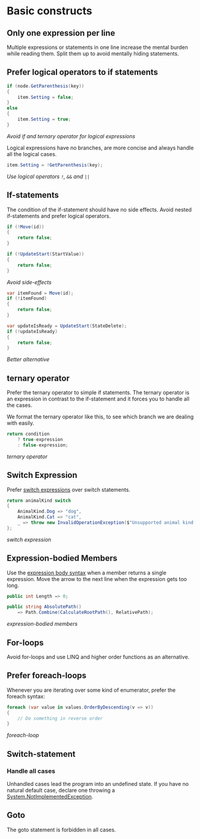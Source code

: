 # Basic constructs

## Only one expression per line

Multiple expressions or statements in one line increase the mental burden while reading them. Split them up to avoid mentally hiding statements.

## Prefer logical operators to if statements

```csharp
if (node.GetParenthesis(key))
{
    item.Setting = false;
}
else
{
    item.Setting = true;
}
```
*Avoid if and ternary operator for logical expressions*

Logical expressions have no branches, are more concise and always handle all the logical cases.

```csharp
item.Setting = !GetParenthesis(key);
```
*Use logical operators `!`, `&&` and `||`*


## If-statements

The condition of the if-statement should have no side effects.
Avoid nested if-statements and prefer logical operators.

```csharp
if (!Move(id))
{
    return false;
}

if (!UpdateStart(StartValue))
{
    return false;
}
```
*Avoid side-effects*

```csharp
var itemFound = Move(id);
if (!itemFound)
{
    return false;
}

var updateIsReady = UpdateStart(StateDelete);
if (!updateIsReady)
{
    return false;
}
```
*Better alternative*

## ternary operator

Prefer the ternary operator to simple if statements. The ternary operator is an expression in contrast to the if-statement and it forces you to handle all the cases.

We format the ternary operator like this, to see which branch we are dealing with easily.

```csharp
return condition
    ? true-expression
    : false-expression;
```
*ternary operator*

## Switch Expression

Prefer [switch expressions] over switch statements.

```csharp
return animalKind switch
{
    AnimalKind.Dog => "dog",
    AnimalKind.Cat => "cat",
    _ => throw new InvalidOperationException($"Unsupported animal kind {animalKind}"),
};
```
*switch expression*

[switch expressions]: https://docs.microsoft.com/en-us/dotnet/csharp/language-reference/operators/switch-expression

## Expression-bodied Members

Use the [expression body syntax] when a member returns a single expression.
Move the arrow to the next line when the expression gets too long.

```csharp
public int Length => 0;

public string AbsolutePath()
    => Path.Combine(CalculateRootPath(), RelativePath);
```
*expression-bodied members*

[expression body syntax]: https://docs.microsoft.com/en-us/dotnet/csharp/programming-guide/statements-expressions-operators/expression-bodied-members

## For-loops

Avoid for-loops and use LINQ and higher order functions as an alternative.

## Prefer foreach-loops

Whenever you are iterating over some kind of enumerator, prefer the foreach syntax:

```csharp
foreach (var value in values.OrderByDescending(v => v))
{
    // Do something in reverse order
}
```
*foreach-loop*

## Switch-statement

### Handle all cases

Unhandled cases lead the program into an undefined state. If you have no natural default case, declare one throwing a [System.NotImplementedException].

[System.NotImplementedException]: https://docs.microsoft.com/en-us/dotnet/api/system.notimplementedexception

## Goto

The goto statement is forbidden in all cases.
